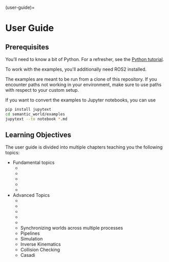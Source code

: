 (user-guide)=
# User Guide

## Prerequisites
You’ll need to know a bit of Python. For a refresher, see the [Python tutorial](https://docs.python.org/3/tutorial/).

To work with the examples, you'll additionally need ROS2 installed.

The examples are meant to be run from a clone of this repository.
If you encounter paths not working in your environment, 
make sure to use paths with respect to your custom setup.

If you want to convert the examples to Jupyter notebooks, you can use
```bash
pip install jupytext
cd semantic_world/examples
jupytext --to notebook *.md
```

## Learning Objectives

The user guide is divided into multiple chapters teaching you the following topics:

- Fundamental topics
  - [](creating-custom-bodies)
  - [](jupyter-quiz)
  - [](loading-worlds)
  - [](visualizing-worlds)
  - [](semantic_annotations)
- Advanced Topics
  - [](world-structure-manipulation)
  - [](world-state-manipulation)
  - [](regions)
  - [](view_factories)
  - [](persistence-of-annotated-worlds)
  - Synchronizing worlds across multiple processes
  - Pipelines
  - Simulation
  - Inverse Kinematics
  - Collision Checking
  - Casadi


